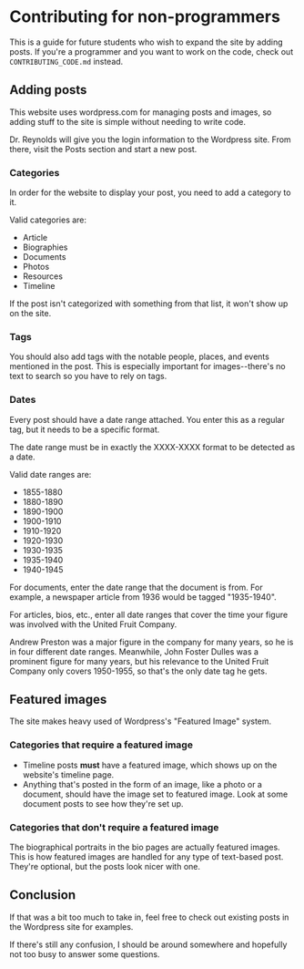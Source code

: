 # Contributing for non-programmers

This is a guide for future students who wish to expand the site by adding posts. If you're a programmer and you want to work on the code, check out `CONTRIBUTING_CODE.md` instead.

## Adding posts

This website uses wordpress.com for managing posts and images, so adding stuff to the site is simple without needing to write code.

Dr. Reynolds will give you the login information to the Wordpress site. From there, visit the Posts section and start a new post.

### Categories

In order for the website to display your post, you need to add a category to it.

Valid categories are:

* Article
* Biographies
* Documents
* Photos
* Resources
* Timeline

If the post isn't categorized with something from that list, it won't show up on the site.

### Tags

You should also add tags with the notable people, places, and events mentioned in the post. This is especially important for images--there's no text to search so you have to rely on tags.

### Dates

Every post should have a date range attached. You enter this as a regular tag, but it needs to be a specific format.

The date range must be in exactly the XXXX-XXXX format to be detected as a date.

Valid date ranges are:

* 1855-1880
* 1880-1890
* 1890-1900
* 1900-1910
* 1910-1920
* 1920-1930
* 1930-1935
* 1935-1940
* 1940-1945

For documents, enter the date range that the document is from. For example, a newspaper article from 1936 would be tagged "1935-1940".

For articles, bios, etc., enter all date ranges that cover the time your figure was involved with the United Fruit Company.

Andrew Preston was a major figure in the company for many years, so he is in four different date ranges. Meanwhile, John Foster Dulles was a prominent figure for many years, but his relevance to the United Fruit Company only covers 1950-1955, so that's the only date tag he gets.

## Featured images

The site makes heavy used of Wordpress's "Featured Image" system.

### Categories that require a featured image

* Timeline posts **must** have a featured image, which shows up on the website's timeline page.
* Anything that's posted in the form of an image, like a photo or a document, should have the image set to featured image. Look at some document posts to see how they're set up.

### Categories that don't require a featured image

The biographical portraits in the bio pages are actually featured images. This is how featured images are handled for any type of text-based post. They're optional, but the posts look nicer with one.

## Conclusion

If that was a bit too much to take in, feel free to check out existing posts in the Wordpress site for examples.

If there's still any confusion, I should be around somewhere and hopefully not too busy to answer some questions.